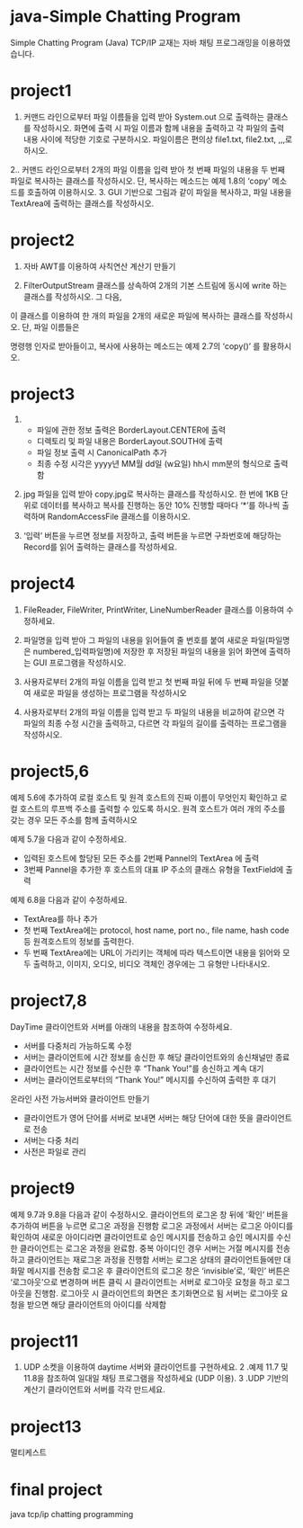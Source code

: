 # java-Simple Chatting Program
Simple Chatting Program (Java) TCP/IP
교재는 자바 채팅 프로그래밍을 이용하였습니다.

# project1
1.  커맨드 라인으로부터 파일 이름들을 입력 받아 System.out 으로 출력하는 클래스를 작성하시오. 화면에 
    출력 시 파일 이름과 함께 내용을 출력하고 각 파일의 출력 내용 사이에 적당한 기호로 구분하시오.
    파일이름은 편의상 file1.txt, file2.txt, ,,,로 하시오.
      
2.. 커맨드 라인으로부터 2개의 파일 이름을 입력 받아 첫 번째 파일의 내용을 두 번째 파일로 복사하는 
    클래스를 작성하시오. 단, 복사하는 메소드는 예제 1.8의 ‘copy’ 메소드를 호출하여 이용하시오.
3.  GUI 기반으로 그림과 같이 파일을 복사하고, 파일 내용을 TextArea에 출력하는 클래스를 작성하시오.

# project2
1. 자바 AWT를 이용하여 사칙연산 계산기 만들기

2. FilterOutputStream 클래스를 상속하여 2개의 기본 스트림에 동시에 write 하는 클래스를 작성하시오. 그 다음,

이 클래스를 이용하여 한 개의 파일을 2개의 새로운 파일에 복사하는 클래스를 작성하시오. 단, 파일 이름들은

명령행 인자로 받아들이고, 복사에 사용하는 메소드는 예제 2.7의 ‘copy()’ 를 활용하시오.

# project3
1.  - 파일에 관한 정보 출력은 BorderLayout.CENTER에 출력
    - 디렉토리 및  파일 내용은 BorderLayout.SOUTH에 출력
    - 파일 정보 출력 시 CanonicalPath 추가 
    - 최종 수정 시각은 yyyy년 MM월 dd일 (w요일) hh시 mm분의 형식으로 출력함

2.   jpg 파일을 입력 받아 copy.jpg로 복사하는 클래스를 작성하시오. 한 번에 1KB 단위로 데이터를 
     복사하고  복사를 진행하는 동안 10% 진행할 때마다 ‘*’를 하나씩 출력하며 RandomAccessFile 
     클래스를 이용하시오.  
     
3.   ‘입력’ 버튼을 누르면 정보를 저장하고, 출력 버튼을 누르면 구좌번호에 해당하는 
     Record를 읽어 출력하는 클래스를 작성하세요.

# project4

1. FileReader, FileWriter, PrintWriter, LineNumberReader 클래스를 이용하여 수정하세요.

2. 파일명을 입력 받아 그 파일의 내용을 읽어들여 줄 번호를 붙여 새로운 파일(파일명은 numbered_입력파일명)에
저장한 후 저장된 파일의 내용을 읽어 화면에 출력하는 GUI 프로그램을 작성하시오.

3. 사용자로부터 2개의 파일 이름을 입력 받고 첫 번째 파일 뒤에 두 번째 파일을 덧붙여 새로운 파일을 생성하는 
프로그램을 작성하시오

4. 사용자로부터 2개의 파일 이름을 입력 받고 두 파일의 내용을 비교하여 같으면 각 파일의 최종 수정 시간을 
출력하고, 다르면 각 파일의 길이를 출력하는 프로그램을 작성하시오.

# project5,6

예제 5.6에 추가하여 로컬 호스트 및 원격 호스트의 진짜 이름이 무엇인지 확인하고 로컬 호스트의 
루프백 주소를 출력할 수 있도록 하시오. 원격 호스트가 여러 개의 주소를 갖는 경우 모든 주소를 함께 출력하시오

예제 5.7을 다음과 같이 수정하세요.
  - 입력된 호스트에 할당된 모든 주소를 2번째 Pannel의 TextArea 에 출력
  - 3번째 Pannel을 추가한 후 호스트의 대표 IP 주소의 클래스 유형을 TextField에 출력

예제 6.8을 다음과 같이 수정하세요.
  - TextArea를 하나 추가
  - 첫 번째 TextArea에는 protocol, host name, port no., file name, hash code 등 원격호스트의 정보를 출력한다.
  - 두 번째 TextArea에는 URL이 가리키는 객체에 따라 텍스트이면 내용을 읽어와 모두 출력하고, 이미지, 오디오,
    비디오  객체인 경우에는 그 유형만 나타내시오.

# project7,8
DayTime 클라이언트와 서버를 아래의 내용을 참조하여 수정하세요.
  - 서버를 다중처리 가능하도록 수정
  - 서버는 클라이언트에 시간 정보를 송신한 후 해당 클라이언트와의 송신채널만 종료
  - 클라이언트는 시간 정보를 수신한 후 “Thank You!”를 송신하고 계속 대기
  - 서버는 클라이언트로부터의 “Thank You!” 메시지를 수신하여 출력한 후 대기
  
  온라인 사전 가능서버와 클라이언트 만들기
 - 클라이언트가 영어 단어를 서버로 보내면  서버는 해당 단어에 대한 뜻을 클라이언트로 전송
 - 서버는 다중 처리 
 - 사전은 파일로 관리  

# project9
예제 9.7과 9.8을 다음과 같이 수정하시오.
클라이언트의 로그온 창 뒤에 ‘확인’ 버튼을 추가하여 버튼을 누르면 로그온 과정을 진행함
로그온 과정에서 서버는 로그온 아이디를 확인하여 새로운 아이디라면 클라이언트로 승인 
     메시지를 전송하고 승인 메시지를 수신한 클라이언트는 로그온 과정을 완료함. 
    중복 아이디인 경우 서버는 거절 메시지를 전송하고 클라이언트는 재로그온 과정을 진행함
서버는 로그온 상태의 클라이언트들에만 대화말 메시지를 전송함
로그온 후 클라이언트의 로그온 창은 ‘invisible’로, ‘확인’ 버튼은 ‘로그아웃’으로 변경하며 
     버튼 클릭 시 클라이언트는 서버로 로그아웃 요청을 하고 로그아웃을 진행함.
    로그아웃 시 클라이언트의 화면은 초기화면으로 됨
서버는 로그아웃 요청을 받으면 해당 클라이언트의 아이디를 삭제함

# project11
1. UDP 소켓을 이용하여 daytime 서버와 클라이언트를 구현하세요.
2 .예제 11.7 및 11.8을 참조하여 일대일 채팅 프로그램을 작성하세요 (UDP 이용).
3 .UDP 기반의 계산기 클라이언트와 서버를 각각 만드세요.

# project13
멀티케스트

# final project
java tcp/ip chatting programming 








